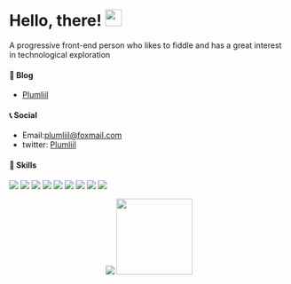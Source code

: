 # Hello, there! <img src="https://raw.githubusercontent.com/MartinHeinz/MartinHeinz/master/wave.gif" width="30px">
A progressive front-end person who likes to fiddle and has a great interest in technological exploration
#### 📝 Blog
 - [Plumliil](https://plumliil.eu.org)
#### 📞 Social 
 - Email:plumliil@foxmail.com
 - twitter: [Plumliil](https://twitter.com/Plumliil)
#### 🚀 Skills
![](https://img.shields.io/badge/HTML5-E34F26?style=for-the-badge&logo=html5&logoColor=white)
![](https://img.shields.io/badge/CSS3-1572B6?style=for-the-badge&logo=css3&logoColor=white)
![](https://img.shields.io/badge/Sass-CC6699?style=for-the-badge&logo=sass&logoColor=white)
![](https://img.shields.io/badge/Less-CC6699?style=for-the-badge&logo=less&logoColor=white)
![](https://img.shields.io/badge/JavaScript-F7DF1E?style=for-the-badge&logo=javascript&logoColor=black)
![](https://img.shields.io/badge/TypeScript-007ACC?style=for-the-badge&logo=typescript&logoColor=white)
![](https://img.shields.io/badge/Vue.js-35495E?style=for-the-badge&logo=vue.js&logoColor=4FC08D)
![](https://img.shields.io/badge/Express.js-404D59?style=for-the-badge)
![](https://img.shields.io/badge/Markdown-000000?style=for-the-badge&logo=markdown&logoColor=white)


<div align="center">
     <img src="https://github-readme-stats.vercel.app/api/top-langs/?username=plumliil&hide_title=true&hide_border=true&layout=compact" />
     <img height="137px" src="https://github-readme-stats.vercel.app/api?username=plumliil&show_icons=true&theme=default" />
</div>
